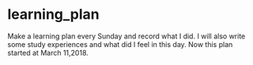 # learning_plan

Make a learning plan every Sunday and record what I did.
I will also write some study experiences and what did I feel in this day.
Now this plan started at March 11,2018.
